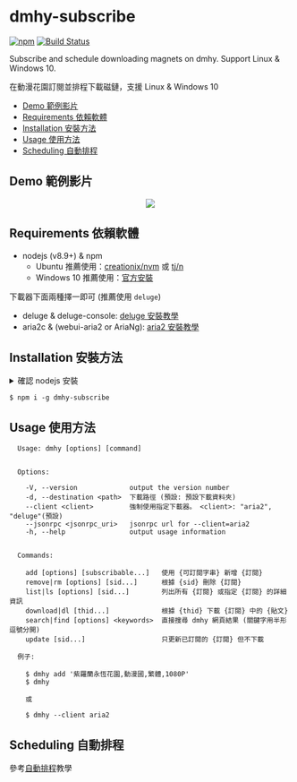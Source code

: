 # dmhy-subscribe

[![npm](https://img.shields.io/npm/v/dmhy-subscribe.svg)](https://www.npmjs.com/package/dmhy-subscribe) [![Build Status](https://travis-ci.org/FlandreDaisuki/dmhy-subscribe.svg?branch=master)](https://travis-ci.org/FlandreDaisuki/dmhy-subscribe)

Subscribe and schedule downloading magnets on dmhy. Support Linux & Windows 10.

在動漫花園訂閱並排程下載磁鏈，支援 Linux & Windows 10

*   [Demo 範例影片](#demo-%E7%AF%84%E4%BE%8B%E5%BD%B1%E7%89%87)
*   [Requirements 依賴軟體](#requirements-%E4%BE%9D%E8%B3%B4%E8%BB%9F%E9%AB%94)
*   [Installation 安裝方法](#installation-%E5%AE%89%E8%A3%9D%E6%96%B9%E6%B3%95)
*   [Usage 使用方法](#usage-%E4%BD%BF%E7%94%A8%E6%96%B9%E6%B3%95)
*   [Scheduling 自動排程](#scheduling-%E8%87%AA%E5%8B%95%E6%8E%92%E7%A8%8B)

## Demo 範例影片

<p align="center">
  <a href="https://www.youtube.com/watch?v=sGjh77-72vE">
    <img src="https://img.youtube.com/vi/sGjh77-72vE/0.jpg">
  </a>
</p>

## Requirements 依賴軟體

*   nodejs (v8.9+) & npm
    *   Ubuntu 推薦使用：[creationix/nvm](https://github.com/creationix/nvm)
        或 [tj/n](https://github.com/tj/n)
    *   Windows 10 推薦使用：[官方安裝](https://nodejs.org/)

下載器下面兩種擇一即可 (推薦使用 `deluge`)

*   deluge & deluge-console: [deluge 安裝教學](docs/deluge.md)
*   aria2c & (webui-aria2 or AriaNg): [aria2 安裝教學](docs/aria2.md)

## Installation 安裝方法

<details close>
  <summary>確認 nodejs 安裝</summary>

<p>

Ubuntu:

```
$ node -v
v9.4.0
$ npm -v
5.6.0
```

Windows10 (PowerShell):

```
PS C:\> node -v
v9.4.0
PS C:\> npm -v
5.6.0
```

</p>

</details>

```
$ npm i -g dmhy-subscribe
```

## Usage 使用方法

```
  Usage: dmhy [options] [command]


  Options:

    -V, --version             output the version number
    -d, --destination <path>  下載路徑 (預設: 預設下載資料夾)
    --client <client>         強制使用指定下載器。 <client>: "aria2", "deluge"(預設)
    --jsonrpc <jsonrpc_uri>   jsonrpc url for --client=aria2
    -h, --help                output usage information


  Commands:

    add [options] [subscribable...]   使用 {可訂閱字串} 新增 {訂閱}
    remove|rm [options] [sid...]      根據 {sid} 刪除 {訂閱}
    list|ls [options] [sid...]        列出所有 {訂閱} 或指定 {訂閱} 的詳細資訊
    download|dl [thid...]             根據 {thid} 下載 {訂閱} 中的 {貼文}
    search|find [options] <keywords>  直接搜尋 dmhy 網頁結果 (關鍵字用半形逗號分開)
    update [sid...]                   只更新已訂閱的 {訂閱} 但不下載

  例子:

    $ dmhy add '紫羅蘭永恆花園,動漫國,繁體,1080P'
    $ dmhy

    或

    $ dmhy --client aria2
```

## Scheduling 自動排程

參考[自動排程](docs/scheduling.md)教學
